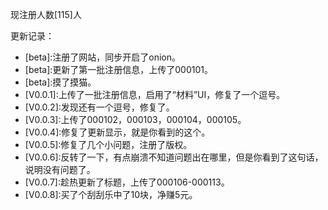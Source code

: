 现注册人数\[115]人

更新记录：

* \[beta]:注册了网站，同步开启了onion。
* \[beta]:更新了第一批注册信息，上传了000101。
* \[beta]:摸了摸猫。
* \[V0.0.1]:上传了一批注册信息，启用了“材料”UI，修复了一个逗号。
* \[V0.0.2]:发现还有一个逗号，修复了。
* \[V0.0.3]:上传了000102，000103，000104，000105。
* \[V0.0.4]:修复了更新显示，就是你看到的这个。
* \[V0.0.5]:修复了几个小问题，注册了版权。
* \[V0.0.6]:反转了一下，有点崩溃不知道问题出在哪里，但是你看到了这句话，说明没有问题了。
* \[V0.0.7]:趁热更新了标题，上传了000106-000113。
* \[V0.0.8]:买了个刮刮乐中了10块，净赚5元。
